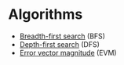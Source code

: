 # Algorithms
* [Breadth-first search](https://en.wikipedia.org/wiki/Breadth-first_search) (BFS)
* [Depth-first search](https://en.wikipedia.org/wiki/Depth-first_search) (DFS)
* [Error vector magnitude](https://en.wikipedia.org/wiki/Error_vector_magnitude) (EVM)
